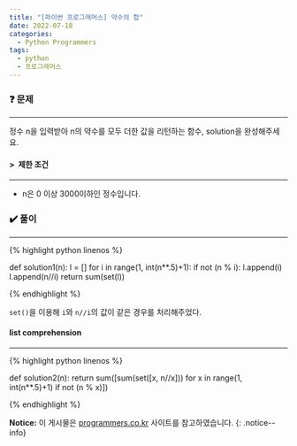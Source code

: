 ```yaml
---
title: "[파이썬 프로그래머스] 약수의 합"
date: 2022-07-18
categories:
  - Python Programmers
tags:
  - python
  - 프로그래머스
---
```


### ❓ 문제

---

정수 n을 입력받아 n의 약수를 모두 더한 값을 리턴하는 함수, solution을 완성해주세요.


#### > &nbsp;제한 조건

---

- n은 0 이상 3000이하인 정수입니다.


### ✔️ 풀이

---

{% highlight python linenos %}

def solution1(n):
    l = []
    for i in range(1, int(n**.5)+1):
        if not (n % i):
            l.append(i)
            l.append(n//i)
    return sum(set(l))

{% endhighlight %}

`set()`을 이용해 `i`와 `n//i`의 값이 같은 경우를 처리해주었다.

#### list comprehension

---

{% highlight python linenos %}

def solution2(n):
    return sum([sum(set([x, n//x])) for x in range(1, int(n**.5)+1) if not (n % x)])

{% endhighlight %}

**Notice:** 이 게시물은 [programmers.co.kr](https://programmers.co.kr/learn/courses/30/lessons/12928) 사이트를 참고하였습니다.
{: .notice--info}